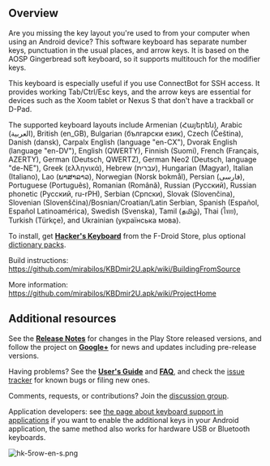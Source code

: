 ## Overview ##

Are you missing the key layout you're used to from your computer when using an Android device? This software keyboard has separate number keys, punctuation in the usual places, and arrow keys. It is based on the AOSP Gingerbread soft keyboard, so it supports multitouch for the modifier keys.

This keyboard is especially useful if you use ConnectBot for SSH access. It provides working Tab/Ctrl/Esc keys, and the arrow keys are essential for devices such as the Xoom tablet or Nexus S that don't have a trackball or D-Pad.

The supported keyboard layouts include Armenian (Հայերեն), Arabic (العربية),
British (en\_GB), Bulgarian (български език), Czech (Čeština), Danish (dansk),
Carpalx English (language "en-CX"), Dvorak English (language "en-DV"), English
(QWERTY), Finnish (Suomi), French (Français, AZERTY), German (Deutsch, QWERTZ),
German Neo2 (Deutsch, language "de-NE"),
Greek (ελληνικά), Hebrew (עברית), Hungarian (Magyar), Italian (Italiano), Lao
(ພາສາລາວ), Norwegian (Norsk bokmål), Persian (فارسی), Portuguese (Português),
Romanian (Română), Russian (Русский), Russian phonetic (Русский, ru-rPH),
Serbian (Српски), Slovak (Slovenčina), Slovenian
(Slovenščina)/Bosnian/Croatian/Latin Serbian, Spanish (Español, Español
Latinoamérica), Swedish (Svenska), Tamil (தமிழ்), Thai (ไทย), Turkish (Türkçe),
and Ukrainian (українська мова).

To install, get **[Hacker's
Keyboard](https://f-droid.org/packages/org.pocketworkstation.pckeyboard/)**
from the F-Droid Store, plus optional [dictionary
packs](https://play.google.com/store/apps/developer?id=Klaus+Weidner).

Build instructions: https://github.com/mirabilos/KBDmir2U.apk/wiki/BuildingFromSource

More information: https://github.com/mirabilos/KBDmir2U.apk/wiki/ProjectHome

## Additional resources ##

See the **[Release Notes](https://github.com/mirabilos/KBDmir2U.apk/wiki/ReleaseNotes)** for changes in the Play Store released versions, and follow the project on **[Google+](https://plus.google.com/100683221734778417816)** for news and updates including pre-release versions.

Having problems? See the **[User's Guide](https://github.com/mirabilos/KBDmir2U.apk/wiki/UsersGuide)** and **[FAQ](https://github.com/mirabilos/KBDmir2U.apk/wiki/FrequentlyAskedQuestions)**, and check the [issue tracker](https://github.com/klausw/hackerskeyboard/issues) for known bugs or filing new ones.

Comments, requests, or contributions? Join the [discussion group](http://groups.google.com/group/hackerskeyboard/).

Application developers: see [the page about keyboard support in applications](https://github.com/mirabilos/KBDmir2U.apk/wiki/KeyboardSupportInApplications) if you want to enable the additional keys in your Android application, the same method also works for hardware USB or Bluetooth keyboards.

![hk-5row-en-s.png](hk-5row-en-s.png)
